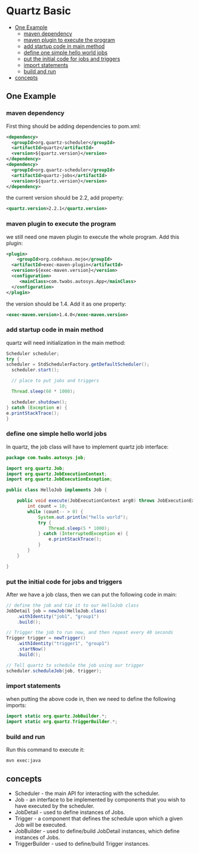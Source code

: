 Quartz Basic
=========

- [One Example](#one-example)
	- [maven dependency](#maven-dependency)
	- [maven plugin to execute the program](#maven-plugin-to-execute-the-program)
	- [add startup code in main method](#add-startup-code-in-main-method)
	- [define one simple hello world jobs](#define-one-simple-hello-world-jobs)
	- [put the initial code for jobs and triggers](#put-the-initial-code-for-jobs-and-triggers)
	- [import statements](#import-statements)
	- [build and run](#build-and-run)
- [concepts](#concepts)

## One Example
### maven dependency
First thing should be adding dependencies to pom.xml:
```xml
<dependency>
  <groupId>org.quartz-scheduler</groupId>
  <artifactId>quartz</artifactId>
  <version>${quartz.version}</version>
</dependency>
<dependency>
  <groupId>org.quartz-scheduler</groupId>
  <artifactId>quartz-jobs</artifactId>
  <version>${quartz.version}</version>
</dependency>
```
the current version should be 2.2, add property:
```xml
<quartz.version>2.2.1</quartz.version>
```

### maven plugin to execute the program
we still need one maven plugin to execute the whole program. Add this plugin:
```xml
<plugin>
    <groupId>org.codehaus.mojo</groupId>
  <artifactId>exec-maven-plugin</artifactId>
  <version>${exec-maven.version}</version>
  <configuration>
     <mainClass>com.twabs.autosys.App</mainClass>
  </configuration>
</plugin>
```
the version should be 1.4. Add it as one property:
```xml
<exec-maven.version>1.4.0</exec-maven.version>
```

### add startup code in main method
quartz will need initialization in the main method:
```java
Scheduler scheduler;
try {
scheduler = StdSchedulerFactory.getDefaultScheduler();
  scheduler.start();

  // place to put jobs and triggers

  Thread.sleep(60 * 1000);

  scheduler.shutdown();
} catch (Exception e) {
e.printStackTrace();
}
```

### define one simple hello world jobs
In quartz, the job class will have to implement quartz job interface:
```java
package com.twabs.autosys.job;

import org.quartz.Job;
import org.quartz.JobExecutionContext;
import org.quartz.JobExecutionException;

public class HelloJob implements Job {

	public void execute(JobExecutionContext arg0) throws JobExecutionException {
		int count = 10;
		while (count-- > 0) {
			System.out.println("hello world");
			try {
				Thread.sleep(5 * 1000);
			} catch (InterruptedException e) {
				e.printStackTrace();
			}
		}
	}

}
```

### put the initial code for jobs and triggers
After we have a job class, then we can put the following code in main:
```java
// define the job and tie it to our HelloJob class
JobDetail job = newJob(HelloJob.class)
    .withIdentity("job1", "group1")
    .build();

// Trigger the job to run now, and then repeat every 40 seconds
Trigger trigger = newTrigger()
    .withIdentity("trigger1", "group1")
    .startNow()
    .build();

// Tell quartz to schedule the job using our trigger
scheduler.scheduleJob(job, trigger);
```

### import statements
when putting the above code in, then we need to define the following imports:
```java
import static org.quartz.JobBuilder.*;
import static org.quartz.TriggerBuilder.*;
```

### build and run
Run this command to execute it:
```bash
mvn exec:java
```

## concepts
- Scheduler - the main API for interacting with the scheduler.
- Job - an interface to be implemented by components that you wish to have executed by the scheduler.
- JobDetail - used to define instances of Jobs.
- Trigger - a component that defines the schedule upon which a given Job will be executed.
- JobBuilder - used to define/build JobDetail instances, which define instances of Jobs.
- TriggerBuilder - used to define/build Trigger instances.
